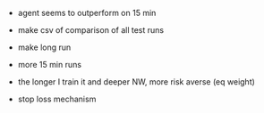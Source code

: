 * agent seems to outperform on 15 min
* make csv of comparison of all test runs
* make long run
* more 15 min runs

* the longer I train it and deeper NW, more risk averse (eq weight)

* stop loss mechanism